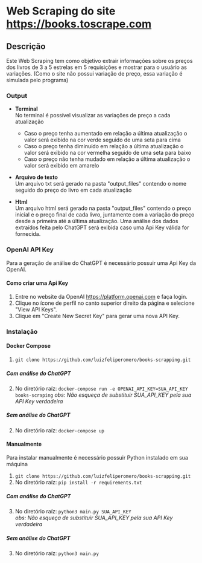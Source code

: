 # Web Scraping do site https://books.toscrape.com

## Descrição

Este Web Scraping tem como objetivo extrair informações sobre os preços dos livros de 3 a 5 estrelas em 5 requisições e mostrar para o usuário as variações.
(Como o site não possui variação de preço, essa variação é simulada pelo programa)

### Output

- **Terminal**\
No terminal é possível visualizar as variações de preço a cada atualização
  - Caso o preço tenha aumentado em relação a última atualização o valor será exibido na cor verde seguido de uma seta para cima
  - Caso o preço tenha diminuído em relação a última atualização o valor será exibido na cor vermelha seguido de uma seta para baixo
  - Caso o preço não tenha mudado em relação a última atualização o valor será exibido em amarelo  
 
- **Arquivo de texto**\
Um arquivo txt será gerado na pasta "output_files" contendo o nome seguido do preço do livro em cada atualização

- **Html**\
Um arquivo html será gerado na pasta "output_files" contendo o preço inicial e o preço final de cada livro, juntamente com a variação do preço desde a primeira até a última atualização. Uma análise dos dados extraídos feita pelo ChatGPT será exibida caso uma Api Key válida for fornecida.

### OpenAI API Key
Para a geração de análise do ChatGPT é necessário possuir uma Api Key da OpenAI.

#### Como criar uma Api Key

1. Entre no website da OpenAI https://platform.openai.com e faça login.
2. Clique no ícone de perfil no canto superior direito da página e selecione "View API Keys".
3. Clique em "Create New Secret Key" para gerar uma nova API Key.

### Instalação
#### Docker Compose

1. `git clone https://github.com/luizfeliperomero/books-scrapping.git`
  ##### Com análise do ChatGPT
2. No diretório raíz: `docker-compose run -e OPENAI_API_KEY=SUA_API_KEY books-scraping`
*obs: Não esqueça de substituir SUA_API_KEY pela sua API Key verdadeira*
  ##### Sem análise do ChatGPT
2. No diretório raíz: `docker-compose up`

#### Manualmente

Para instalar manualmente é necessário possuir Python instalado em sua máquina

1. `git clone https://github.com/luizfeliperomero/books-scrapping.git`
2. No diretório raíz: `pip install -r requirements.txt`
##### Com análise do ChatGPT
3. No diretório raíz: `python3 main.py SUA_API_KEY`\
*obs: Não esqueça de substituir SUA_API_KEY pela sua API Key verdadeira*
##### Sem análise do ChatGPT
3. No diretório raíz: `python3 main.py`
